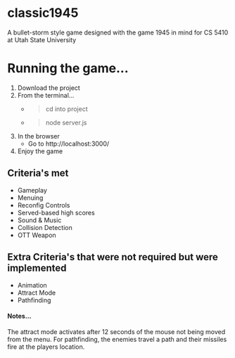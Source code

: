 # classic1945


A bullet-storm style game designed with the game 1945 in mind for CS 5410 at Utah State University

# Running the game...
1. Download the project
2. From the terminal...
    - > cd into project
    - > node server.js
3. In the browser
    - Go to http://localhost:3000/
4. Enjoy the game

## Criteria's met
* Gameplay
* Menuing
* Reconfig Controls
* Served-based high scores
* Sound & Music
* Collision Detection
* OTT Weapon

## Extra Criteria's that were not required but were implemented
* Animation
* Attract Mode
* Pathfinding

#### Notes...
The attract mode activates after 12 seconds of the mouse not being moved from the menu.
For pathfinding, the enemies travel a path and their missiles fire at the players location.
